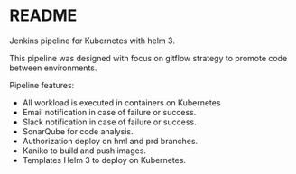 # README


Jenkins pipeline for Kubernetes with helm 3.

This pipeline was designed with focus on gitflow strategy to promote code between environments.

Pipeline features:
* All workload is executed in containers on Kubernetes
* Email notification in case of failure or success.
* Slack notification in case of failure or success.
* SonarQube for code analysis.
* Authorization deploy on hml and prd branches.
* Kaniko to build and push images.
* Templates Helm 3 to deploy on Kubernetes.


